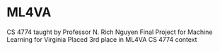# ML4VA
CS 4774 taught by Professor N. Rich Nguyen
Final Project for Machine Learning for Virginia
Placed 3rd place in ML4VA CS 4774 context
